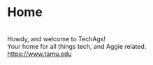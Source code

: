 # Home
\
Howdy, and welcome to TechAgs!\
Your home for all things tech, and Aggie related.\
<https://www.tamu.edu>
